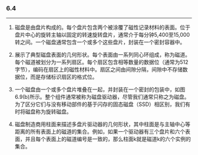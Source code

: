 ### 6.4

____

1. 磁盘是由盘片构成的。每个盘片包含两个被涂覆了磁性记录材料的表面。位于盘片中心的旋转主轴以固定的转速旋转盘片，通常介于每分钟5,400至15,000转之间。一个磁盘通常包含一个或多个这些盘片，封装在一个密封容器中。

2. 展示了典型磁盘表面的几何形状。每个表面由一系列同心环组成，称为磁道。每个磁道被划分为一系列扇区。每个扇区包含相等数量的数据位（通常为512字节），编码在扇区上的磁性材料中。扇区之间由间隙分隔，间隙中不存储数据位，而是存储标识扇区的格式位。

3. 一个磁盘由一个或多个盘片堆叠在一起，并封装在一个密封的包装中，如图6.9(b)所示。整个组件通常被称为磁盘驱动器，尽管我们通常只称之为磁盘。为了区分它们与没有移动部件的基于闪存的固态磁盘（SSD）相区别，我们有时将磁盘称为旋转磁盘。

4. 磁盘制造商用柱面来描述多盘片驱动器的几何形状，其中柱面是与主轴中心等距离的所有表面上的磁道的集合。例如，如果一个驱动器有三个盘片和六个表面，并且每个表面上的磁道编号是一致的，那么柱面k就是磁道k的六个实例的集合。